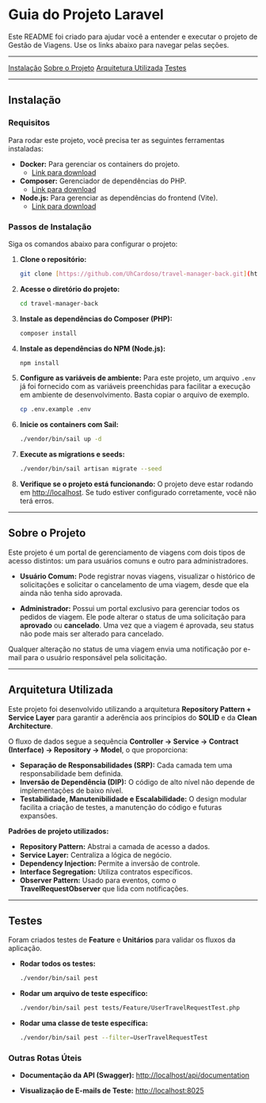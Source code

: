 # Guia do Projeto Laravel

Este README foi criado para ajudar você a entender e executar o projeto de Gestão de Viagens. Use os links abaixo para navegar pelas seções.

---

[Instalação](#instalação)
[Sobre o Projeto](#sobre-o-projeto)
[Arquitetura Utilizada](#arquitetura-utilizada)
[Testes](#testes)

---

## Instalação

### Requisitos

Para rodar este projeto, você precisa ter as seguintes ferramentas instaladas:

* **Docker:** Para gerenciar os containers do projeto.
    * [Link para download](https://www.docker.com/get-started/)
* **Composer:** Gerenciador de dependências do PHP.
    * [Link para download](https://getcomposer.org/download/)
* **Node.js:** Para gerenciar as dependências do frontend (Vite).
    * [Link para download](https://nodejs.org/en/download/)

### Passos de Instalação

Siga os comandos abaixo para configurar o projeto:

1.  **Clone o repositório:**
    ```bash
    git clone [https://github.com/UhCardoso/travel-manager-back.git](https://github.com/UhCardoso/travel-manager-back.git)
    ```

2.  **Acesse o diretório do projeto:**
    ```bash
    cd travel-manager-back
    ```

3.  **Instale as dependências do Composer (PHP):**
    ```bash
    composer install
    ```

4.  **Instale as dependências do NPM (Node.js):**
    ```bash
    npm install
    ```

5.  **Configure as variáveis de ambiente:**
    Para este projeto, um arquivo `.env` já foi fornecido com as variáveis preenchidas para facilitar a execução em ambiente de desenvolvimento. Basta copiar o arquivo de exemplo.
    ```bash
    cp .env.example .env
    ```

6.  **Inicie os containers com Sail:**
    ```bash
    ./vendor/bin/sail up -d
    ```

7.  **Execute as migrations e seeds:**
    ```bash
    ./vendor/bin/sail artisan migrate --seed
    ```

8.  **Verifique se o projeto está funcionando:**
    O projeto deve estar rodando em [http://localhost](http://localhost). Se tudo estiver configurado corretamente, você não terá erros.

---

## Sobre o Projeto

Este projeto é um portal de gerenciamento de viagens com dois tipos de acesso distintos: um para usuários comuns e outro para administradores.

* **Usuário Comum:** Pode registrar novas viagens, visualizar o histórico de solicitações e solicitar o cancelamento de uma viagem, desde que ela ainda não tenha sido aprovada.

* **Administrador:** Possui um portal exclusivo para gerenciar todos os pedidos de viagem. Ele pode alterar o status de uma solicitação para **aprovado** ou **cancelado**. Uma vez que a viagem é aprovada, seu status não pode mais ser alterado para cancelado.

Qualquer alteração no status de uma viagem envia uma notificação por e-mail para o usuário responsável pela solicitação.

---

## Arquitetura Utilizada

Este projeto foi desenvolvido utilizando a arquitetura **Repository Pattern + Service Layer** para garantir a aderência aos princípios do **SOLID** e da **Clean Architecture**.

O fluxo de dados segue a sequência **Controller → Service → Contract (Interface) → Repository → Model**, o que proporciona:

* **Separação de Responsabilidades (SRP):** Cada camada tem uma responsabilidade bem definida.
* **Inversão de Dependência (DIP):** O código de alto nível não depende de implementações de baixo nível.
* **Testabilidade, Manutenibilidade e Escalabilidade:** O design modular facilita a criação de testes, a manutenção do código e futuras expansões.

**Padrões de projeto utilizados:**

* **Repository Pattern:** Abstrai a camada de acesso a dados.
* **Service Layer:** Centraliza a lógica de negócio.
* **Dependency Injection:** Permite a inversão de controle.
* **Interface Segregation:** Utiliza contratos específicos.
* **Observer Pattern:** Usado para eventos, como o **TravelRequestObserver** que lida com notificações.

---

## Testes

Foram criados testes de **Feature** e **Unitários** para validar os fluxos da aplicação.

* **Rodar todos os testes:**
    ```bash
    ./vendor/bin/sail pest
    ```

* **Rodar um arquivo de teste específico:**
    ```bash
    ./vendor/bin/sail pest tests/Feature/UserTravelRequestTest.php
    ```

* **Rodar uma classe de teste específica:**
    ```bash
    ./vendor/bin/sail pest --filter=UserTravelRequestTest
    ```

### Outras Rotas Úteis

* **Documentação da API (Swagger):**
    [http://localhost/api/documentation](http://localhost/api/documentation)

* **Visualização de E-mails de Teste:**
    [http://localhost:8025](http://localhost:8025)